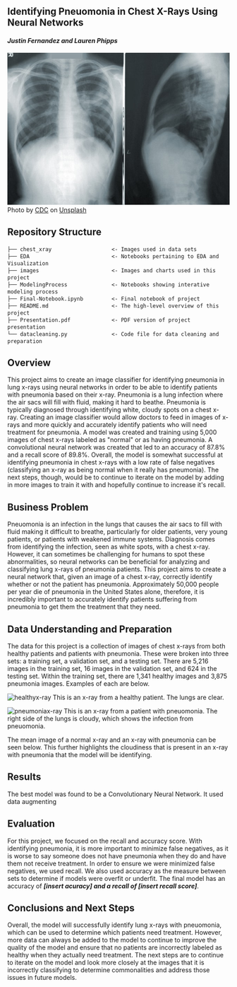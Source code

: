 ## Identifying Pneuomonia in Chest X-Rays Using Neural Networks
#### ***Justin Fernandez and Lauren Phipps***
![xray](images/xraypic.jpg)
<span>Photo by <a href="https://unsplash.com/@cdc?utm_source=unsplash&amp;utm_medium=referral&amp;utm_content=creditCopyText">CDC</a> on <a href="https://unsplash.com/s/photos/pneumonia?utm_source=unsplash&amp;utm_medium=referral&amp;utm_content=creditCopyText">Unsplash</a></span>



## Repository Structure

```
├── chest_xray                   <- Images used in data sets
├── EDA                          <- Notebooks pertaining to EDA and Visualization
├── images                       <- Images and charts used in this project
├── ModelingProcess              <- Notebooks showing interative modeling process
├── Final-Notebook.ipynb         <- Final notebook of project
├── README.md                    <- The high-level overview of this project
├── Presentation.pdf             <- PDF version of project presentation
└── datacleaning.py              <- Code file for data cleaning and preparation
```

## Overview

This project aims to create an image classifier for identifying pneumonia in lung x-rays using neural networks in order to be able to identify patients with pneumonia based on their x-ray. Pneumonia is a lung infection where the air sacs will fill with fluid, making it hard to beathe. Pneumonia is typically diagnosed through identifying white, cloudy spots on a chest x-ray. Creating an image classifier would allow doctors to feed in images of x-rays and more quickly and accurately identify patients who will need treatment for pneumonia. A model was created and training using 5,000 images of chest x-rays labeled as "normal" or as having pneumonia. A convolutional neural network was created that led to an accuracy of 87.8% and a recall score of 89.8%. Overall, the model is somewhat successful at identifying pneumonia in chest x-rays with a low rate of false negatives (classifying an x-ray as being normal when it really has pneumonia). The next steps, though, would be to continue to iterate on the model by adding in more images to train it with and hopefully continue to increase it's recall. 

## Business Problem

Pneuomonia is an infection in the lungs that causes the air sacs to fill with fluid making it difficult to breathe, particularly for older patients, very young patients, or patients with weakened immune systems. Diagnosis comes from identifying the infection, seen as white spots, with a chest x-ray. However, it can sometimes be challenging for humans to spot these abnormalities, so neural networks can be beneficial for analyzing and classifying lung x-rays of pneumonia patients. This project aims to create a neural network that, given an image of a chest x-ray, correctly identify whether or not the patient has pneumonia. Approximately 50,000 people per year die of pneumonia in the United States alone, therefore, it is incredibly important to accurately identify patients suffering from pneumonia to get them the treatment that they need.

## Data Understanding and Preparation

The data for this project is a collection of images of chest x-rays from both healthy patients and patients with pneumonia. These were broken into three sets: a training set, a validation set, and a testing set. There are 5,216 images in the training set, 16 images in the validation set, and 624 in the testing set. Within the training set, there are 1,341 healthy images and 3,875 pneumonia images. Examples of each are below.

![healthyx-ray](chest_xray/chest_xray/train/NORMAL/IM-0129-0001.jpeg)
This is an x-ray from a healthy patient. The lungs are clear.

![pneumoniax-ray](chest_xray/chest_xray/train/PNEUMONIA/person1010_bacteria_2941.jpeg)
This is an x-ray from a patient with pneuomonia. The right side of the lungs is cloudy, which shows the infection from pneuomonia.

The mean image of a normal x-ray and an x-ray with pneumonia can be seen below. This further highlights the cloudiness that is present in an x-ray with pneumonia that the model will be identifying. 

## Results

The best model was found to be a Convolutionary Neural Network. It used data augmenting  


## Evaluation

For this project, we focused on the recall and accuracy score. With identifying pneumonia, it is more important to minimize false negatives, as it is worse to say someone does not have pneumonia when they do and have them not receive treatment. In order to ensure we were minimized false negatives, we used recall. We also used accuracy as the measure between sets to determine if models were overfit or underfit. The final model has an accuracy of ***\[insert acuracy] and a recall of \[insert recall score]***. 

## Conclusions and Next Steps

Overall, the model will successfully identify lung x-rays with pneuomonia, which can be used to determine which patients need treatment. However, more data can always be added to the model to continue to improve the quality of the model and ensure that no patients are incorrectly labeled as healthy when they actually need treatment. The next steps are to continue to iterate on the model and look more closely at the images that it is incorrectly classifying to determine commonalities and address those issues in future models. 